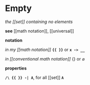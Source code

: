 # Empty

_the [[set]] containing no elements_

**see** [[math notation]], [[universal]]

**notation**

_in my [[math notation]]_ **`{{ }}`** or **`x -> __`**

_in [[conventional math notation]]_ $\lbrace \rbrace$ or $\varnothing$

**properties**

**`/\ {{ }} -| A`**, for all [[set]] **`A`**
